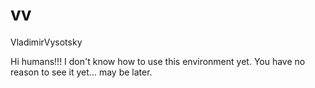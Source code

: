 # vv
VladimirVysotsky

Hi humans!!!
I don't know how to use this environment yet. You have no reason to see it yet... may be later.
